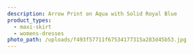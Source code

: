 ```yaml
---
description: Arrow Print on Aqua with Solid Royal Blue
product_types:
  - maxi-skirt
  - womens-dresses
photo_path: /uploads/f493f57711f67534177315a283d45b53.jpg
---
```

